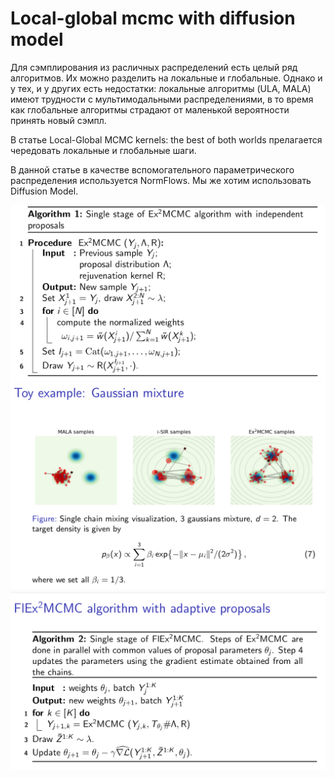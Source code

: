 # Local-global mcmc with diffusion model

Для сэмплирования из расличных распределений есть целый ряд алгоритмов. Их можно разделить на локальные и глобальные. Однако и у тех, и у других есть недостатки: локальные алгоритмы (ULA, MALA) имеют трудности с мультимодальными распределениями, в то время как глобальные алгоритмы страдают от маленькой вероятности принять новый сэмпл.

В статье Local-Global MCMC kernels: the best of both worlds прелагается чередовать локальные и глобальные шаги.

В данной статье в качестве вспомогательного параметрического распределения используется NormFlows. Мы же хотим использовать Diffusion Model.

![alt text](https://github.com/SharapovDenis/mcmc-repo/blob/master/img/A.png)
![alt text](https://github.com/SharapovDenis/mcmc-repo/blob/master/img/B.png)
![alt text](https://github.com/SharapovDenis/mcmc-repo/blob/master/img/C.png)
